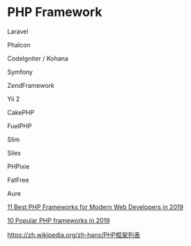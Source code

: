 # PHP Framework

Laravel

Phalcon

CodeIgniter / Kohana

Symfony

ZendFramework

Yii 2

CakePHP

FuelPHP

Slim

Silex

PHPixie

FatFree

Aure

[11 Best PHP Frameworks for Modern Web Developers in 2019](https://coderseye.com/best-php-frameworks-for-web-developers/)

[10 Popular PHP frameworks in 2019](https://raygun.com/blog/top-php-frameworks/)

https://zh.wikipedia.org/zh-hans/PHP框架列表
